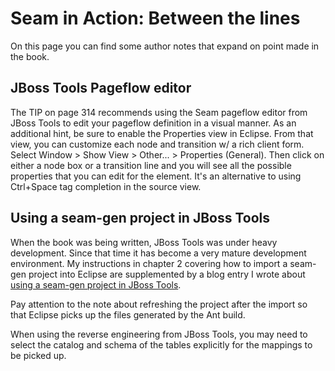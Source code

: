 # Seam in Action: Between the lines #

On this page you can find some author notes that expand on point made in the book.

## JBoss Tools Pageflow editor ##

The TIP on page 314 recommends using the Seam pageflow editor from JBoss Tools to edit your pageflow definition in a visual manner. As an additional hint, be sure to enable the Properties view in Eclipse. From that view, you can customize each node and transition w/ a rich client form. Select Window > Show View > Other... > Properties (General). Then click on either a node box or a transition line and you will see all the possible properties that you can edit for the element. It's an alternative to using Ctrl+Space tag completion in the source view.

## Using a seam-gen project in JBoss Tools ##

When the book was being written, JBoss Tools was under heavy development. Since that time it has become a very mature development environment. My instructions in chapter 2 covering how to import a seam-gen project into Eclipse are supplemented by a blog entry I wrote about [using a seam-gen project in JBoss Tools](http://in.relation.to/Bloggers/UsingASeamgenProjectInJBossTools).

Pay attention to the note about refreshing the project after the import so that Eclipse picks up the files generated by the Ant build.

When using the reverse engineering from JBoss Tools, you may need to select the catalog and schema of the tables explicitly for the mappings to be picked up.